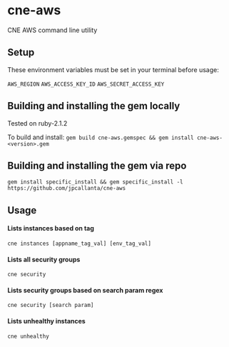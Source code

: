 # cne-aws
CNE AWS command line utility

## Setup
These environment variables must be set in your terminal before usage:

`AWS_REGION` `AWS_ACCESS_KEY_ID` `AWS_SECRET_ACCESS_KEY`

## Building and installing the gem locally
Tested on ruby-2.1.2

To build and install:
`gem build cne-aws.gemspec && gem install cne-aws-<version>.gem`

## Building and installing the gem via repo
`gem install specific_install && gem specific_install -l https://github.com/jpcallanta/cne-aws`

## Usage

#### Lists instances based on tag
`cne instances [appname_tag_val] [env_tag_val]`

#### Lists all security groups
`cne security`

#### Lists security groups based on search param regex
`cne security [search param]`

#### Lists unhealthy instances
`cne unhealthy`
